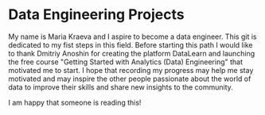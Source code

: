 # Data Engineering Projects

My name is Maria Kraeva and I aspire to become a data engineer. This git is dedicated to my fist steps in this field.
Before starting this path I would like to thank Dmitriy Anoshin for creating the platform DataLearn and launching the free course "Getting Started with Analytics (Data) Engineering" that motivated me to start. I hope that recording my progress may help me stay motivated and may inspire the other people passionate about the world of data to improve their skills and share new insights to the community.

I am happy that someone is reading this!
